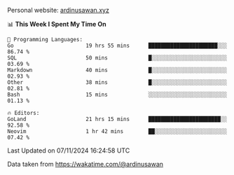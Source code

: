 Personal website: [ardinusawan.xyz](https://ardinusawan.xyz)

<!--START_SECTION:waka-->
📊 **This Week I Spent My Time On** 

```text
💬 Programming Languages: 
Go                       19 hrs 55 mins      ██████████████████████░░░   86.74 % 
SQL                      50 mins             █░░░░░░░░░░░░░░░░░░░░░░░░   03.69 % 
Markdown                 40 mins             █░░░░░░░░░░░░░░░░░░░░░░░░   02.93 % 
Other                    38 mins             █░░░░░░░░░░░░░░░░░░░░░░░░   02.81 % 
Bash                     15 mins             ░░░░░░░░░░░░░░░░░░░░░░░░░   01.13 % 

🔥 Editors: 
GoLand                   21 hrs 15 mins      ███████████████████████░░   92.58 % 
Neovim                   1 hr 42 mins        ██░░░░░░░░░░░░░░░░░░░░░░░   07.42 % 
```


 Last Updated on 07/11/2024 16:24:58 UTC
<!--END_SECTION:waka-->
Data taken from https://wakatime.com/@ardinusawan
